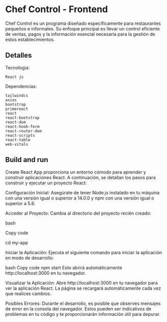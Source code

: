
# Chef Control - Frontend

Chef Control es un programa diseñado específicamente para restaurantes pequeños e informales. Su enfoque principal es llevar un control eficiente de ventas, pagos y la información esencial necesaria para la gestión de estos establecimientos.

## Detalles
Tecnologia: 

    React js

Dependencias:

    tailwindcs
    axios
    bootstrap
    primereact
    react
    react-bootstrap
    react-dom
    react-hook-form
    react-router-dom
    react-scripts
    react-table
    web-vitals
## Build and run

Create React App proporciona un entorno cómodo para aprender y construir aplicaciones React. A continuación, se detallan los pasos para construir y ejecutar un proyecto React:

Configuración Inicial:
Asegúrate de tener Node.js instalado en tu máquina con una versión igual o superior a 14.0.0 y npm con una versión igual o superior a 5.6.

Acceder al Proyecto:
Cambia al directorio del proyecto recién creado:

bash

Copy code

cd my-app

Iniciar la Aplicación:
Ejecuta el siguiente comando para iniciar la aplicación en modo de desarrollo:

bash
Copy code
npm start
Esto abrirá automáticamente http://localhost:3000 en tu navegador.

Visualizar la Aplicación:
Abre http://localhost:3000 en tu navegador para ver la aplicación React. La página se recargará automáticamente cada vez que realices cambios.

Posibles Errores:
Durante el desarrollo, es posible que observes mensajes de error en la consola del navegador. Estos pueden ser indicativos de problemas en tu código y te proporcionarán información útil para depurar.
